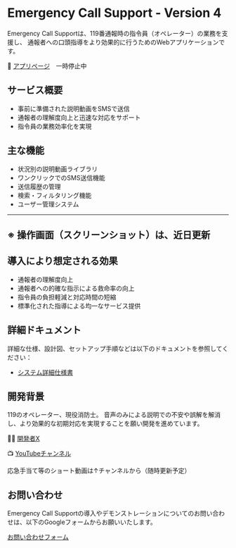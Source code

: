 # Emergency Call Support - Version 4

Emergency Call Supportは、119番通報時の指令員（オペレーター）の業務を支援し、
通報者への口頭指導をより効果的に行うためのWebアプリケーションです。

🌟 [アプリページ](https://ecs-4.fly.dev/)　一時停止中

## サービス概要

- 事前に準備された説明動画をSMSで送信
- 通報者の理解度向上と迅速な対応をサポート
- 指令員の業務効率化を実現

## 主な機能

- 状況別の説明動画ライブラリ
- ワンクリックでのSMS送信機能
- 送信履歴の管理
- 検索・フィルタリング機能
- ユーザー管理システム

---
※ 操作画面（スクリーンショット）は、近日更新
---

## 導入により想定される効果

- 通報者の理解度向上
- 通報者への的確な指示による救命率の向上
- 指令員の負担軽減と対応時間の短縮
- 標準化された指導による均一なサービス提供

## 詳細ドキュメント

詳細な仕様、設計図、セットアップ手順などは以下のドキュメントを参照してください：

- [システム詳細仕様書](docs/DOCUMENTATION.md)

## 開発背景

119のオペレーター、現役消防士。
音声のみによる説明での不安や誤解を解消し、より効果的な初期対応を実現することを願い開発を進めています。

🧑‍🚒 [開発者X](https://x.com/EmergencyCplus)

📺 [YouTubeチャンネル](https://www.youtube.com/@emegency_cplus "YouTube EmergenCy+")

応急手当て等のショート動画は↑チャンネルから（随時更新予定）

## お問い合わせ

Emergency Call Supportの導入やデモンストレーションについてのお問い合わせは、以下のGoogleフォームからお願いいたします。

[お問い合わせフォーム](https://forms.gle/WoPsBfeCWghTMHAh9)

